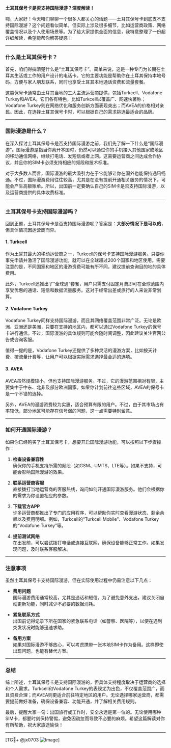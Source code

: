 **土耳其保号卡是否支持国际漫游？深度解读！**

嗨，大家好！今天咱们聊聊一个很多人都关心的话题——土耳其保号卡到底支不支持国际漫游？这个问题看似简单，但实际上涉及很多细节，比如运营商政策、网络覆盖情况以及个人使用场景等。为了给大家提供全面的信息，我特意整理了一份超详细解读，希望能帮你解答疑惑！

---

### 什么是土耳其保号卡？

首先，咱们得搞清楚什么是“土耳其保号卡”。简单来说，这是一种专门为长期在土耳其生活或工作的用户设计的电话卡。它的主要功能是帮助你在土耳其保持本地号码，方便与家人朋友联系，同时也享受土耳其本地通话资费和流量套餐。

这类保号卡通常由土耳其当地的三大主流运营商提供，包括Turkcell、Vodafone Turkey和AVEA。它们各有特色，比如Turkcell以覆盖广、网速快著称；Vodafone Turkey则在网络优化和服务创新方面表现突出；而AVEA的价格相对亲民。因此，在选择土耳其保号卡时，可以根据自己的需求挑选最适合的品牌。

---

### 国际漫游是什么？

在深入探讨土耳其保号卡是否支持国际漫游之前，我们先了解一下什么是“国际漫游”。国际漫游是指当你离开本国时，仍然可以通过你的手机接入其他国家或地区的移动通信网络，继续打电话、发短信或者上网。这需要运营商之间达成合作协议，并且你的SIM卡必须支持相应的频段和技术标准。

对于大多数人而言，国际漫游的最大吸引力在于它能够让你在国外也能保持通讯畅通。不过，国际漫游费用往往较高，尤其是在没有提前开通相关服务的情况下，可能会产生高额账单。所以，出国前一定要确认自己的SIM卡是否支持国际漫游，以及运营商提供的具体收费标准。

---

### 土耳其保号卡支持国际漫游吗？

回到正题，土耳其保号卡是否支持国际漫游呢？答案是：**大部分情况下是可以的**，但具体情况因运营商而异。

#### 1. **Turkcell**
作为土耳其最大的移动运营商之一，Turkcell的保号卡支持国际漫游服务。只要你事先申请并激活了国际漫游功能，就可以在全球超过200个国家和地区使用。需要注意的是，不同国家和地区的漫游资费可能有所不同，建议提前查询目的地的具体费用。

此外，Turkcell还推出了“全球通”套餐，用户只需支付固定月费即可在全球范围内享受优惠的通话、短信和数据流量服务。这对于经常出差或旅行的人来说非常划算。

#### 2. **Vodafone Turkey**
Vodafone Turkey同样支持国际漫游，而且其网络覆盖范围非常广泛。无论是欧洲、亚洲还是美洲，只要在支持的地区内，都可以通过Vodafone Turkey的保号卡进行通信。不过，国际漫游的具体规则可能会随时间调整，因此建议关注官网公告或咨询客服。

值得一提的是，Vodafone Turkey还提供了多种灵活的漫游方案，比如按天计费、按流量计费等，让用户可以根据实际需求选择最合适的选项。

#### 3. **AVEA**
AVEA虽然规模较小，但也支持国际漫游服务。不过，它的漫游范围相对有限，主要集中于中东、北非及部分欧洲国家。如果你计划前往这些区域，AVEA的保号卡是一个不错的选择。

另外，AVEA的漫游资费较为实惠，适合预算有限的用户。不过，由于其市场占有率较低，部分地区可能存在信号弱的问题，这一点需要特别留意。

---

### 如何开通国际漫游？

如果你已经购买了土耳其保号卡，想要开启国际漫游功能，可以按照以下步骤操作：

1. **检查设备兼容性**  
   确保你的手机支持所需的频段（如GSM、UMTS、LTE等）。如果不支持，可能会影响国际漫游的效果。

2. **联系运营商客服**  
   直接拨打当地运营商的客服热线，询问如何开通国际漫游服务。他们会根据你的需求为你设置相应的参数。

3. **下载官方APP**  
   许多运营商都推出了专门的应用程序，可以帮助你实时查看漫游状态、剩余余额以及费用明细。例如，Turkcell的“Turkcell Mobile”、Vodafone Turkey的“Vodafone Turkey”等。

4. **提前测试网络**  
   在出发前，可以尝试拨打电话或连接互联网，确保设备能够正常工作。如果发现问题，及时联系客服解决。

---

### 注意事项

虽然土耳其保号卡支持国际漫游，但在实际使用过程中仍需注意以下几点：

- **费用问题**  
  国际漫游费用通常较高，尤其是通话和短信。为了避免意外支出，建议关闭自动更新功能，同时减少不必要的数据消耗。

- **紧急联系方式**  
  出国前记得记录下所在国家的紧急联系电话（如警察、医院等），以便在遇到突发状况时能够迅速求助。

- **备用方案**  
  如果对国际漫游不够放心，可以考虑携带一张本地SIM卡作为备用。这样即使出现问题，也能有替代方案。

---

### 总结

综上所述，土耳其保号卡是支持国际漫游的，但具体支持程度取决于运营商的选择和个人需求。Turkcell和Vodafone Turkey的表现尤为出色，不仅覆盖范围广，而且资费合理；而AVEA则更适合前往特定地区的用户。无论选择哪家运营商，都需要提前做好准备，确保设备兼容、功能开通，并了解相关费用规则。

最后，提醒大家一句：出国旅行或工作时，安全永远是第一位的。无论使用哪种SIM卡，都要时刻保持警惕，避免因疏忽而导致不必要的麻烦。希望这篇解读对你有所帮助，祝大家旅途愉快！

---

[TG💪+ @jx0703 ![Image](https://github.com/user-attachments/assets/dbca1d08-cadb-493c-b0ec-ad6f7a83f270)]